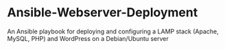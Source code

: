 # Ansible-Webserver-Deployment
An Ansible playbook for deploying and configuring a LAMP stack (Apache, MySQL, PHP) and WordPress on a Debian/Ubuntu server
